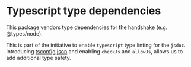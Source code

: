 Typescript type dependencies
============================

This package vendors type dependencies for the handshake (e.g. @types/node).

This is part of the initiative to enable `typescript` type linting for
the `jsdoc`. Introducing [tsconfig.json](./tsconfig.template.json) and enabling
`checkJs` and `allowJs`, allows us to add additional type safety.
